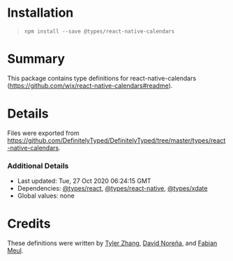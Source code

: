 # Installation
> `npm install --save @types/react-native-calendars`

# Summary
This package contains type definitions for react-native-calendars (https://github.com/wix/react-native-calendars#readme).

# Details
Files were exported from https://github.com/DefinitelyTyped/DefinitelyTyped/tree/master/types/react-native-calendars.

### Additional Details
 * Last updated: Tue, 27 Oct 2020 06:24:15 GMT
 * Dependencies: [@types/react](https://npmjs.com/package/@types/react), [@types/react-native](https://npmjs.com/package/@types/react-native), [@types/xdate](https://npmjs.com/package/@types/xdate)
 * Global values: none

# Credits
These definitions were written by [Tyler Zhang](https://github.com/Tyler-Zhang), [David Noreña](https://github.com/DavidNorena), and [Fabian Meul](https://github.com/FabianMeul).
